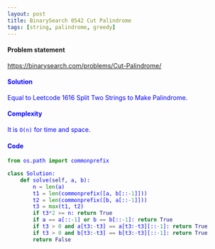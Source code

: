 ```yaml
---
layout: post
title: BinarySearch 0542 Cut Palindrome
tags: [string, palindrome, greedy]
---
```


#### Problem statement

<a href="https://binarysearch.com/problems/Cut-Palindrome/"> <font color = blue>https://binarysearch.com/problems/Cut-Palindrome/

#### Solution
Equal to Leetcode 1616 Split Two Strings to Make Palindrome.

#### Complexity
It is `O(n)` for time and space.

#### Code
```python
from os.path import commonprefix

class Solution:
    def solve(self, a, b):
        n = len(a)
        t1 = len(commonprefix([a, b[::-1]]))
        t2 = len(commonprefix([b, a[::-1]]))
        t3 = max(t1, t2)
        if t3*2 >= n: return True
        if a == a[::-1] or b == b[::-1]: return True
        if t3 > 0 and a[t3:-t3] == a[t3:-t3][::-1]: return True
        if t3 > 0 and b[t3:-t3] == b[t3:-t3][::-1]: return True
        return False
```
